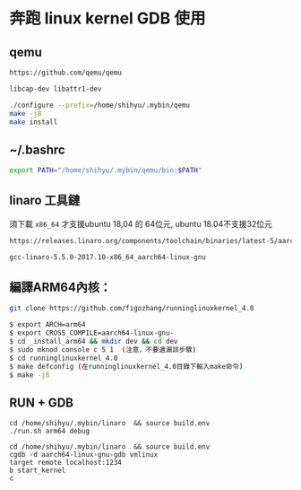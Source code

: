 # 奔跑 linux kernel GDB 使用



## qemu

```sh
https://github.com/qemu/qemu
```

```sh
libcap-dev libattr1-dev
```

```sh
./configure --prefix=/home/shihyu/.mybin/qemu
make -j8
make install
```


## ~/.bashrc

```sh
export PATH="/home/shihyu/.mybin/qemu/bin:$PATH"
```

## linaro  工具鏈 

須下載 `x86_64` 才支援ubuntu 18,04 的 64位元, ubuntu 18.04不支援32位元

```sh
https://releases.linaro.org/components/toolchain/binaries/latest-5/aarch64-linux-gnu/

gcc-linaro-5.5.0-2017.10-x86_64_aarch64-linux-gnu
```

## 編譯ARM64內核：

```sh
git clone https://github.com/figozhang/runninglinuxkernel_4.0
```

```sh
$ export ARCH=arm64
$ export CROSS_COMPILE=aarch64-linux-gnu-
$ cd _install_arm64 && mkdir dev && cd dev
$ sudo mknod console c 5 1  (注意，不要遺漏該步驟)
$ cd runninglinuxkernel_4.0 
$ make defconfig (在runninglinuxkernel_4.0目錄下輸入make命令)
$ make -j8
```



## RUN + GDB 

```
cd /home/shihyu/.mybin/linaro  && source build.env
./run.sh arm64 debug
```

```
cd /home/shihyu/.mybin/linaro  && source build.env
cgdb -d aarch64-linux-gnu-gdb vmlinux
target remote localhost:1234
b start_kernel
c
```